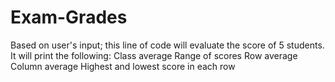 # Exam-Grades
Based on user's input; this line of code will evaluate the score of 5 students.
It will print the following:
Class average
Range of scores
Row average 
Column average 
Highest and lowest score in each row
